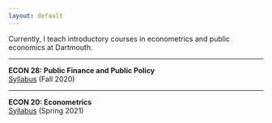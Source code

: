 ```yaml
---
layout: default
---
```


Currently, I teach introductory courses in econometrics and public economics at Dartmouth. 

***

<b>ECON 28: Public Finance and Public Policy</b>
<br>[Syllabus](econ28/syllabus.pdf) (Fall 2020)

***

<b>ECON 20: Econometrics</b>
<br>[Syllabus](econ20/syllabus.pdf) (Spring 2021)


